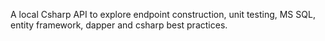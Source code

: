 A local Csharp API to explore endpoint construction, unit testing, MS SQL, entity framework, dapper and csharp best practices.
